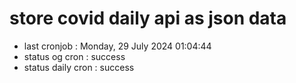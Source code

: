 # store covid daily api as json data

- last cronjob : Monday, 29 July 2024 01:04:44
- status og cron : success
- status daily cron : success
      
      